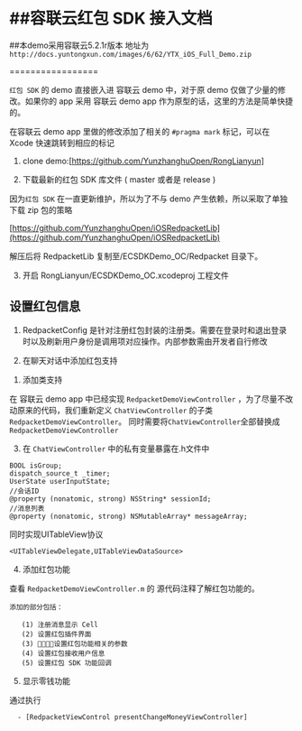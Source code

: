 ##容联云红包 SDK 接入文档
=================

##本demo采用容联云5.2.1r版本 地址为
`http://docs.yuntongxun.com/images/6/62/YTX_iOS_Full_Demo.zip`

=================

  `红包 SDK` 的 demo 直接嵌入进 容联云 demo  中，对于原 demo 仅做了少量的修改。如果你的 app 采用 容联云 demo app 作为原型的话，这里的方法是简单快捷的。

  在容联云 demo app 里做的修改添加了相关的 `#pragma mark` 标记，可以在 Xcode 快速跳转到相应的标记

1. clone demo:[https://github.com/YunzhanghuOpen/RongLianyun]

2. 下载最新的红包 SDK 库文件 ( master 或者是 release )

  因为`红包 SDK` 在一直更新维护，所以为了不与 demo 产生依赖，所以采取了单独下载 zip 包的策略

  [https://github.com/YunzhanghuOpen/iOSRedpacketLib](https://github.com/YunzhanghuOpen/iOSRedpacketLib)

  解压后将 RedpacketLib 复制至/ECSDKDemo_OC/Redpacket 目录下。

3. 开启 RongLianyun/ECSDKDemo_OC.xcodeproj 工程文件



## 设置红包信息
1. RedpacketConfig 是针对注册红包封装的注册类。需要在登录时和退出登录时以及刷新用户身份是调用项对应操作。内部参数需由开发者自行修改

2. 在聊天对话中添加红包支持

  1) 添加类支持

  在 容联云 demo app 中已经实现 `RedpacketDemoViewController` ，为了尽量不改动原来的代码，我们重新定义 `ChatViewController` 的子类 `RedpacketDemoViewController`。
  同时需要将`ChatViewController`全部替换成`RedpacketDemoViewController`
  
3. 在 `ChatViewController` 中的私有变量暴露在.h文件中

  ```objc
BOOL isGroup;
dispatch_source_t _timer;
UserState userInputState;
  //会话ID
@property (nonatomic, strong) NSString* sessionId;
//消息列表
@property (nonatomic, strong) NSMutableArray* messageArray;
  ```

  同时实现UITableView协议

  ```objc
 <UITableViewDelegate,UITableViewDataSource>
 
  ```

4. 添加红包功能
    
  查看 `RedpacketDemoViewController.m` 的 源代码注释了解红包功能的。

    添加的部分包括：

       (1) 注册消息显示 Cell
       (2) 设置红包插件界面
       (3) 设置红包功能相关的参数
       (4) 设置红包接收用户信息
       (5) 设置红包 SDK 功能回调

5. 显示零钱功能

  通过执行

```objc
  - [RedpacketViewControl presentChangeMoneyViewController]
```

  
